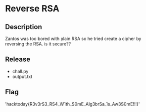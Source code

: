 # Reverse RSA

## Description

Zantos was too bored with plain RSA so he tried create a cipher by reversing the RSA. is it secure??

## Release

- chall.py
- output.txt

## Flag
'hacktoday{R3v3rS3_RS4_W1th_S0mE_Alg3brSa_1s_Aw3S0mE!!!}'
